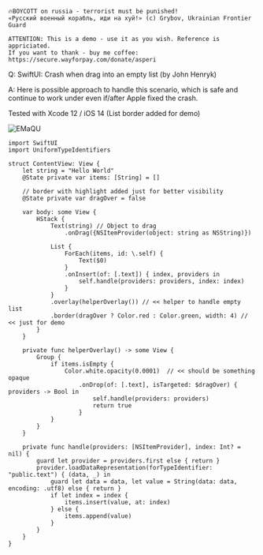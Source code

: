 ```
🔥BOYCOTT on russia - terrorist must be punished!
«Русский военный корабль, иди на хуй!» (c) Grybov, Ukrainian Frontier Guard

ATTENTION: This is a demo - use it as you wish. Reference is appriciated.
If you want to thank - buy me coffee: https://secure.wayforpay.com/donate/asperi
```

Q: SwiftUI: Crash when drag into an empty list (by John Henryk)

A: Here is possible approach to handle this scenario, which is safe and continue to work under even if/after Apple fixed the crash.

Tested with Xcode 12 / iOS 14 (List border added for demo)

![EMaQU](https://user-images.githubusercontent.com/62171579/178094881-058d206e-380d-4e12-9ad7-d40206ce028e.gif)

```
import SwiftUI
import UniformTypeIdentifiers

struct ContentView: View {
	let string = "Hello World"
	@State private var items: [String] = []

    // border with highlight added just for better visibility
	@State private var dragOver = false
	
	var body: some View {
		HStack {
			Text(string) // Object to drag
				.onDrag({NSItemProvider(object: string as NSString)})
			
			List {
				ForEach(items, id: \.self) {
					Text($0)
				}
				.onInsert(of: [.text]) { index, providers in
					self.handle(providers: providers, index: index)
				}
			}
			.overlay(helperOverlay()) // << helper to handle empty list
			.border(dragOver ? Color.red : Color.green, width: 4) // << just for demo
		}
	}
	
	private func helperOverlay() -> some View {
		Group {
			if items.isEmpty {
				Color.white.opacity(0.0001)  // << should be something opaque
					.onDrop(of: [.text], isTargeted: $dragOver) { providers -> Bool in
						self.handle(providers: providers)
						return true
					}
			}
		}
	}
	
	private func handle(providers: [NSItemProvider], index: Int? = nil) {
		guard let provider = providers.first else { return }
		provider.loadDataRepresentation(forTypeIdentifier: "public.text") { (data, _) in
			guard let data = data, let value = String(data: data, encoding: .utf8) else { return }
			if let index = index {
				items.insert(value, at: index)
			} else {
				items.append(value)
			}
		}
	}
}
```

